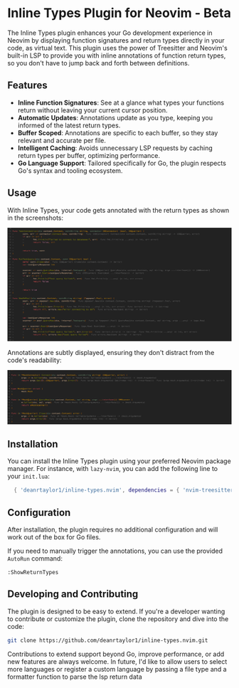 # Inline Types Plugin for Neovim - Beta

The Inline Types plugin enhances your Go development experience in Neovim by displaying function signatures and return types directly in your code, as virtual text. This plugin uses the power of Treesitter and Neovim's built-in LSP to provide you with inline annotations of function return types, so you don't have to jump back and forth between definitions.

## Features

- **Inline Function Signatures**: See at a glance what types your functions return without leaving your current cursor position.
- **Automatic Updates**: Annotations update as you type, keeping you informed of the latest return types.
- **Buffer Scoped**: Annotations are specific to each buffer, so they stay relevant and accurate per file.
- **Intelligent Caching**: Avoids unnecessary LSP requests by caching return types per buffer, optimizing performance.
- **Go Language Support**: Tailored specifically for Go, the plugin respects Go's syntax and tooling ecosystem.

## Usage

With Inline Types, your code gets annotated with the return types as shown in the screenshots:

![Code examples](/images/inline-types-ex-2.png)

Annotations are subtly displayed, ensuring they don't distract from the code's readability:

![Mock interface with annotated methods](/images/inline-types-ex.png)

## Installation

You can install the Inline Types plugin using your preferred Neovim package manager. For instance, with `lazy-nvim`, you can add the following line to your `init.lua`:

```lua
  { 'deanrtaylor1/inline-types.nvim', dependencies = { 'nvim-treesitter/nvim-treesitter' } },
```

## Configuration

After installation, the plugin requires no additional configuration and will work out of the box for Go files.

If you need to manually trigger the annotations, you can use the provided `AutoRun` command:

```vim
:ShowReturnTypes
```

## Developing and Contributing

The plugin is designed to be easy to extend. If you're a developer wanting to contribute or customize the plugin, clone the repository and dive into the code:

```bash
git clone https://github.com/deanrtaylor1/inline-types.nvim.git
```

Contributions to extend support beyond Go, improve performance, or add new features are always welcome. In future, I'd like to allow users to select more languages or register a custom language by passing a file type and a formatter function to parse the lsp return data
